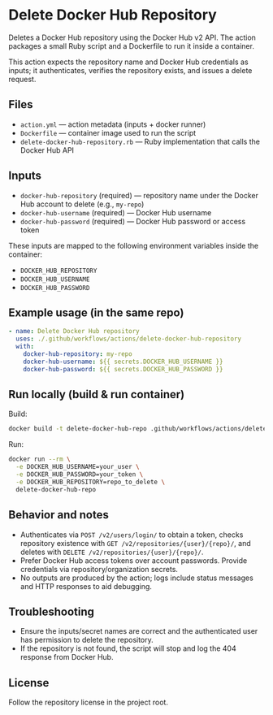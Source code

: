 # Delete Docker Hub Repository

Deletes a Docker Hub repository using the Docker Hub v2 API. The action packages a small Ruby script and a Dockerfile to run it inside a container.

This action expects the repository name and Docker Hub credentials as inputs; it authenticates, verifies the repository exists, and issues a delete request.

## Files
- `action.yml` — action metadata (inputs + docker runner)
- `Dockerfile` — container image used to run the script
- `delete-docker-hub-repository.rb` — Ruby implementation that calls the Docker Hub API

## Inputs
- `docker-hub-repository` (required) — repository name under the Docker Hub account to delete (e.g., `my-repo`)
- `docker-hub-username` (required) — Docker Hub username
- `docker-hub-password` (required) — Docker Hub password or access token

These inputs are mapped to the following environment variables inside the container:
- `DOCKER_HUB_REPOSITORY`
- `DOCKER_HUB_USERNAME`
- `DOCKER_HUB_PASSWORD`

## Example usage (in the same repo)
```yaml
- name: Delete Docker Hub repository
  uses: ./.github/workflows/actions/delete-docker-hub-repository
  with:
    docker-hub-repository: my-repo
    docker-hub-username: ${{ secrets.DOCKER_HUB_USERNAME }}
    docker-hub-password: ${{ secrets.DOCKER_HUB_PASSWORD }}
```

## Run locally (build & run container)
Build:
```sh
docker build -t delete-docker-hub-repo .github/workflows/actions/delete-docker-hub-repository
```
Run:
```sh
docker run --rm \
  -e DOCKER_HUB_USERNAME=your_user \
  -e DOCKER_HUB_PASSWORD=your_token \
  -e DOCKER_HUB_REPOSITORY=repo_to_delete \
  delete-docker-hub-repo
```

## Behavior and notes
- Authenticates via `POST /v2/users/login/` to obtain a token, checks repository existence with `GET /v2/repositories/{user}/{repo}/`, and deletes with `DELETE /v2/repositories/{user}/{repo}/`.
- Prefer Docker Hub access tokens over account passwords. Provide credentials via repository/organization secrets.
- No outputs are produced by the action; logs include status messages and HTTP responses to aid debugging.

## Troubleshooting
- Ensure the inputs/secret names are correct and the authenticated user has permission to delete the repository.
- If the repository is not found, the script will stop and log the 404 response from Docker Hub.

## License
Follow the repository license in the project root.
```// filepath: .github/workflows/actions/delete-docker-hub-repository/README.md
